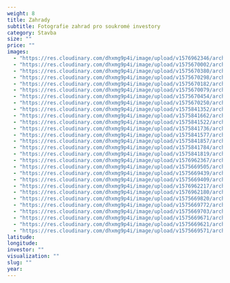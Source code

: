 ```yaml
---
weight: 8
title: Zahrady
subtitle: Fotografie zahrad pro soukromé investory
category: Stavba
size: ""
price: ""
images:
  - "https://res.cloudinary.com/dhxmg9p4i/image/upload/v1576962346/archweb/DSC_0308_r1l6lu.jpg"
  - "https://res.cloudinary.com/dhxmg9p4i/image/upload/v1575670002/archweb/PO_REALIZACI___17_tniw10.jpg"
  - "https://res.cloudinary.com/dhxmg9p4i/image/upload/v1575670380/archweb/PO_REALIZACI__28f_VELI%C4%8CCI_fota__9_pn8eqi.jpg"
  - "https://res.cloudinary.com/dhxmg9p4i/image/upload/v1575670298/archweb/PO_REALIZACI___13_xvg8dq.jpg"
  - "https://res.cloudinary.com/dhxmg9p4i/image/upload/v1575670182/archweb/PO_REALIZACI___8_poxfqa.jpg"
  - "https://res.cloudinary.com/dhxmg9p4i/image/upload/v1575670079/archweb/PO_REALIZACI___9_bc83dm.jpg"
  - "https://res.cloudinary.com/dhxmg9p4i/image/upload/v1575670454/archweb/PO_REALIZACI___3_s5xmcs.jpg"
  - "https://res.cloudinary.com/dhxmg9p4i/image/upload/v1575670250/archweb/PO_REALIZACI___2_pkjjug.jpg"
  - "https://res.cloudinary.com/dhxmg9p4i/image/upload/v1575841352/archweb/DSCN2490_kuxsw0.jpg"
  - "https://res.cloudinary.com/dhxmg9p4i/image/upload/v1575841662/archweb/DSC_0128_fxf5me.jpg"
  - "https://res.cloudinary.com/dhxmg9p4i/image/upload/v1575841522/archweb/DSC_0141_tyznrb.jpg"
  - "https://res.cloudinary.com/dhxmg9p4i/image/upload/v1575841736/archweb/DSC_0130_t0niok.jpg"
  - "https://res.cloudinary.com/dhxmg9p4i/image/upload/v1575841577/archweb/DSC_0133_efw2br.jpg"
  - "https://res.cloudinary.com/dhxmg9p4i/image/upload/v1575841857/archweb/DSC_0360_xtmvhk.jpg"
  - "https://res.cloudinary.com/dhxmg9p4i/image/upload/v1575841784/archweb/DSC_0011_q10ojm.jpg"
  - "https://res.cloudinary.com/dhxmg9p4i/image/upload/v1575841819/archweb/DSC_0012_vze65w.jpg"
  - "https://res.cloudinary.com/dhxmg9p4i/image/upload/v1576962367/archweb/DSC_0315_cdqx9u.jpg"
  - "https://res.cloudinary.com/dhxmg9p4i/image/upload/v1575669505/archweb/DSCF2837_hhmuwf.jpg"
  - "https://res.cloudinary.com/dhxmg9p4i/image/upload/v1575669439/archweb/DSCF1565_uadaqx.jpg"
  - "https://res.cloudinary.com/dhxmg9p4i/image/upload/v1575669409/archweb/DSCF1570_s1ogyx.jpg"
  - "https://res.cloudinary.com/dhxmg9p4i/image/upload/v1576962217/archweb/DSC_0002_yrjqw0.jpg"
  - "https://res.cloudinary.com/dhxmg9p4i/image/upload/v1576962180/archweb/DSC_0003_myvi34.jpg"
  - "https://res.cloudinary.com/dhxmg9p4i/image/upload/v1575669820/archweb/_od_listopadu_2006-do_z%C3%A1%C5%99%C3%AD_2009_34_m95ky1.jpg"
  - "https://res.cloudinary.com/dhxmg9p4i/image/upload/v1575669772/archweb/_od_listopadu_2006-do_z%C3%A1%C5%99%C3%AD_2009_32_lq22o1.jpg"
  - "https://res.cloudinary.com/dhxmg9p4i/image/upload/v1575669703/archweb/P1300316_g6huji.jpg"
  - "https://res.cloudinary.com/dhxmg9p4i/image/upload/v1575669671/archweb/P1300313_as4p9u.jpg"
  - "https://res.cloudinary.com/dhxmg9p4i/image/upload/v1575669621/archweb/P1290247_ck3dns.jpg"
  - "https://res.cloudinary.com/dhxmg9p4i/image/upload/v1575669571/archweb/P1080791_ht83lj.jpg"
latitude:
longitude:
investor: ""
visualization: ""
slug: ""
year:
---
```

